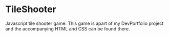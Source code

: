 # TileShooter
Javascript tile shooter game.
This game is apart of my DevPortfolio project and the accompanying HTML and CSS can be found there.
